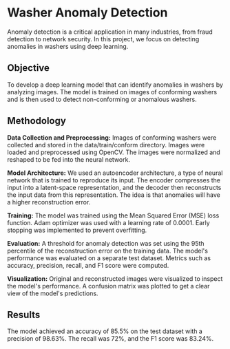 # Washer Anomaly Detection
Anomaly detection is a critical application in many industries, from fraud detection to network security. In this project, we focus on detecting anomalies in washers using deep learning.

## Objective
To develop a deep learning model that can identify anomalies in washers by analyzing images. The model is trained on images of conforming washers and is then used to detect non-conforming or anomalous washers.

## Methodology

**Data Collection and Preprocessing:**
Images of conforming washers were collected and stored in the data/train/conform directory.
Images were loaded and preprocessed using OpenCV.
The images were normalized and reshaped to be fed into the neural network.

**Model Architecture:**
We used an autoencoder architecture, a type of neural network that is trained to reproduce its input.
The encoder compresses the input into a latent-space representation, and the decoder then reconstructs the input data from this representation.
The idea is that anomalies will have a higher reconstruction error.

**Training:**
The model was trained using the Mean Squared Error (MSE) loss function.
Adam optimizer was used with a learning rate of 0.0001.
Early stopping was implemented to prevent overfitting.

**Evaluation:**
A threshold for anomaly detection was set using the 95th percentile of the reconstruction error on the training data.
The model's performance was evaluated on a separate test dataset.
Metrics such as accuracy, precision, recall, and F1 score were computed.

**Visualization:**
Original and reconstructed images were visualized to inspect the model's performance.
A confusion matrix was plotted to get a clear view of the model's predictions.

## Results
The model achieved an accuracy of 85.5% on the test dataset with a precision of 98.63%. The recall was 72%, and the F1 score was 83.24%.
